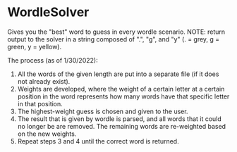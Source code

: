 # WordleSolver
Gives you the "best" word to guess in every wordle scenario.
NOTE: return output to the solver in a string composed of ".", "g", and "y" (. = grey, g = green, y = yellow).

The process (as of 1/30/2022):
1. All the words of the given length are put into a separate file (if it does not already exist).
2. Weights are developed, where the weight of a certain letter at a certain position in the word represents how many words have that specific letter in that position.
3. The highest-weight guess is chosen and given to the user.
4. The result that is given by wordle is parsed, and all words that it could no longer be are removed. The remaining words are re-weighted based on the new weights.
5. Repeat steps 3 and 4 until the correct word is returned.
